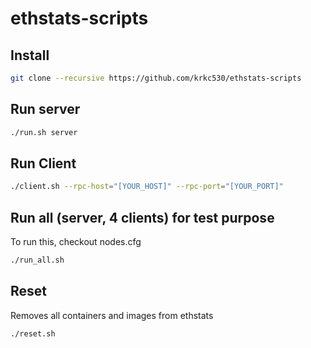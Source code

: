 # ethstats-scripts

## Install
```bash
git clone --recursive https://github.com/krkc530/ethstats-scripts
```

## Run server
```bash
./run.sh server
```

## Run Client
```bash
./client.sh --rpc-host="[YOUR_HOST]" --rpc-port="[YOUR_PORT]"
```

## Run all (server, 4 clients) for test purpose
To run this, checkout nodes.cfg
```bash
./run_all.sh
```

## Reset
Removes all containers and images from ethstats
```bash
./reset.sh
```

